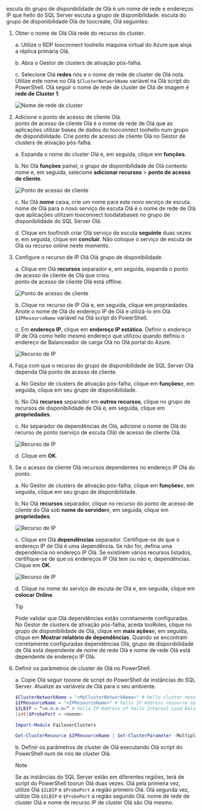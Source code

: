 escuta do grupo de disponibilidade de Olá é um nome de rede e endereços IP que hello do SQL Server escuta a grupo de disponibilidade. escuta do grupo de disponibilidade Olá de toocreate, Olá seguintes:

1. <a name="getnet"></a>Obter o nome de Olá Olá rede do recurso do cluster.

    a. Utilize o RDP tooconnect toohello máquina virtual do Azure que aloja a réplica primária Olá. 

    b. Abra o Gestor de clusters de ativação pós-falha.

    c. Selecione Olá **redes** nós e o nome de rede de cluster de Olá nota. Utilize este nome no Olá `$ClusterNetworkName` variável na Olá script do PowerShell. Olá seguir o nome de rede de cluster de Olá de imagem é **rede de Cluster 1**:

   ![Nome de rede de cluster](./media/virtual-machines-ag-listener-configure/90-clusternetworkname.png)

2. <a name="addcap"></a>Adicione o ponto de acesso de cliente Olá.  
    ponto de acesso de cliente Olá é o nome de rede de Olá que as aplicações utilizar bases de dados do tooconnect toohello num grupo de disponibilidade. Crie ponto de acesso de cliente Olá no Gestor de clusters de ativação pós-falha.

    a. Expanda o nome do cluster Olá e, em seguida, clique em **funções**.

    b. No Olá **funções** painel, o grupo de disponibilidade de Olá contexto nome e, em seguida, selecione **adicionar recursos** > **ponto de acesso de cliente**.

   ![Ponto de acesso de cliente](./media/virtual-machines-ag-listener-configure/92-addclientaccesspoint.png)

    c. No Olá **nome** caixa, crie um nome para este novo serviço de escuta. 
   nome de Olá para o novo serviço de escuta Olá é o nome de rede de Olá que aplicações utilizam tooconnect toodatabases no grupo de disponibilidade do SQL Server Olá.
   
    d. Clique em toofinish criar Olá serviço de escuta **seguinte** duas vezes e, em seguida, clique em **concluir**. Não coloque o serviço de escuta de Olá ou recurso online neste momento.

3. <a name="congroup"></a>Configure o recurso de IP Olá Olá grupo de disponibilidade.

    a. Clique em Olá **recursos** separador e, em seguida, expanda o ponto de acesso de cliente de Olá que criou.  
    ponto de acesso de cliente Olá está offline.

   ![Ponto de acesso de cliente](./media/virtual-machines-ag-listener-configure/94-newclientaccesspoint.png) 

    b. Clique no recurso de IP Olá e, em seguida, clique em propriedades. Anote o nome de Olá do endereço IP de Olá e utilizá-lo em Olá `$IPResourceName` variável na Olá script do PowerShell.

    c. Em **endereço IP**, clique em **endereço IP estático**. Definir o endereço IP de Olá como hello mesmo endereço que utilizou quando definiu o endereço de Balanceador de carga Olá no Olá portal do Azure.

   ![Recurso de IP](./media/virtual-machines-ag-listener-configure/96-ipresource.png) 

    <!-----------------------I don't see this option on server 2016
    1. Disable NetBIOS for this address and click **OK**. Repeat this step for each IP resource if your solution spans multiple Azure VNets. 
    ------------------------->

4. <a name = "dependencyGroup"></a>Faça com que o recurso do grupo de disponibilidade de SQL Server Olá dependa Olá ponto de acesso de cliente.

    a. No Gestor de clusters de ativação pós-falha, clique em **funções**e, em seguida, clique em seu grupo de disponibilidade.

    b. No Olá **recursos** separador em **outros recursos**, clique no grupo de recursos de disponibilidade de Olá e, em seguida, clique em **propriedades**. 

    c. No separador de dependências de Olá, adicione o nome de Olá do recurso de ponto (serviço de escuta Olá) de acesso de cliente Olá.

   ![Recurso de IP](./media/virtual-machines-ag-listener-configure/97-propertiesdependencies.png) 

    d. Clique em **OK**.

5. <a name="listname"></a>Se o acesso de cliente Olá recursos dependentes no endereço IP Olá do ponto.

    a. No Gestor de clusters de ativação pós-falha, clique em **funções**e, em seguida, clique em seu grupo de disponibilidade. 

    b. No Olá **recursos** separador, clique no recurso do ponto de acesso de cliente do Olá sob **nome do servidor**e, em seguida, clique em **propriedades**. 

   ![Recurso de IP](./media/virtual-machines-ag-listener-configure/98-dependencies.png) 

    c. Clique em Olá **dependências** separador. Certifique-se de que o endereço IP de Olá é uma dependência. Se não for, defina uma dependência no endereço IP Olá. Se existirem vários recursos listados, certifique-se de que os endereços IP Olá tem ou não e, dependências. Clique em **OK**. 

   ![Recurso de IP](./media/virtual-machines-ag-listener-configure/98-propertiesdependencies.png) 

    d. Clique no nome do serviço de escuta de Olá e, em seguida, clique em **colocar Online**. 

    >[!TIP]
    >Pode validar que Olá dependências estão corretamente configuradas. No Gestor de clusters de ativação pós-falha, aceda tooRoles, clique no grupo de disponibilidade de Olá, clique em **mais ações**e, em seguida, clique em **Mostrar relatório de dependências**. Quando se encontram corretamente configuradas dependências Olá, grupo de disponibilidade de Olá está dependente de nome de rede Olá e nome de rede Olá está dependente de endereço IP Olá. 


6. <a name="setparam"></a>Definir os parâmetros de cluster de Olá no PowerShell.
    
    a. Copie Olá seguir tooone de script do PowerShell de instâncias do SQL Server. Atualize as variáveis de Olá para o seu ambiente.     
    
    ```PowerShell
    $ClusterNetworkName = "<MyClusterNetworkName>" # hello cluster network name (Use Get-ClusterNetwork on Windows Server 2012 of higher toofind hello name)
    $IPResourceName = "<IPResourceName>" # hello IP Address resource name
    $ILBIP = “<n.n.n.n>” # hello IP Address of hello Internal Load Balancer (ILB). This is hello static IP address for hello load balancer you configured in hello Azure portal.
    [int]$ProbePort = <nnnnn>
    
    Import-Module FailoverClusters
    
    Get-ClusterResource $IPResourceName | Set-ClusterParameter -Multiple @{"Address"="$ILBIP";"ProbePort"=$ProbePort;"SubnetMask"="255.255.255.255";"Network"="$ClusterNetworkName";"EnableDhcp"=0}
    ```

    b. Definir os parâmetros de cluster de Olá executando Olá script do PowerShell num de nós de cluster Olá.  

    > [!NOTE]
    > Se as instâncias do SQL Server estão em diferentes regiões, terá de script do PowerShell toorun Olá duas vezes. Olá pela primeira vez, utilize Olá `$ILBIP` e `$ProbePort` a região primeiro Olá. Olá segunda vez, utilize Olá `$ILBIP` e `$ProbePort` a região segundo Olá. nome de rede de cluster Olá e nome de recurso IP de cluster Olá são Olá mesmo. 
